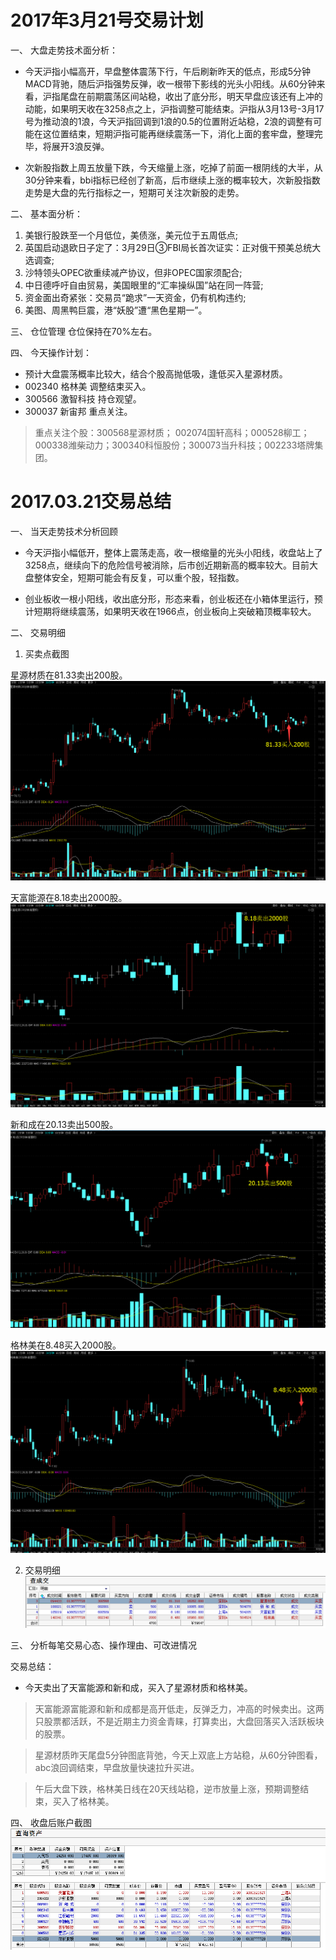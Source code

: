 
# 2017年3月21号交易计划 #
一、	大盘走势技术面分析：

- 今天沪指小幅高开，早盘整体震荡下行，午后刷新昨天的低点，形成5分钟MACD背驰，随后沪指强势反弹，收一根带下影线的光头小阳线。从60分钟来看，沪指尾盘在前期震荡区间站稳，收出了底分形，明天早盘应该还有上冲的动能，如果明天收在3258点之上，沪指调整可能结束。沪指从3月13号-3月17号为推动浪的1浪，今天沪指回调到1浪的0.5的位置附近站稳，2浪的调整有可能在这位置结束，短期沪指可能再继续震荡一下，消化上面的套牢盘，整理完毕，将展开3浪反弹。


- 次新股指数上周五放量下跌，今天缩量上涨，吃掉了前面一根阴线的大半，从30分钟来看，bbi指标已经创了新高，后市继续上涨的概率较大，次新股指数走势是大盘的先行指标之一，短期可关注次新股的走势。

二、	基本面分析：

1.	美银行股跌至一个月低位，美债涨，美元位于五周低点;
2.	英国启动退欧日子定了：3月29日③FBI局长首次证实：正对俄干预美总统大选调查;
3.	沙特领头OPEC欲重续减产协议，但非OPEC国家须配合;
4.	中日德呼吁自由贸易，美国眼里的“汇率操纵国”站在同一阵营;
5.	资金面出奇紧张：交易员“跪求”一天资金，仍有机构违约;
6.	美图、周黑鸭巨震，港“妖股”遭“黑色星期一”。

三、	仓位管理
仓位保持在70%左右。

四、	今天操作计划：

- 预计大盘震荡概率比较大，结合个股高抛低吸，逢低买入星源材质。
- 002340 格林美 调整结束买入。
- 300566 激智科技 持仓观望。
- 300037 新宙邦 重点关注。

>重点关注个股：300568星源材质； 002074国轩高科；000528柳工；000338潍柴动力；300340科恒股份；300073当升科技；002233塔牌集团。



# 2017.03.21交易总结 #
一、	当天走势技术分析回顾

- 今天沪指小幅低开，整体上震荡走高，收一根缩量的光头小阳线，收盘站上了3258点，继续向下的危险信号被消除，后市创近期新高的概率较大。目前大盘整体安全，短期可能会有反复，可以重个股，轻指数。

- 创业板收一根小阳线，收出底分形，形态来看，创业板还在小箱体里运行，预计短期将继续震荡，如果明天收在1966点，创业板向上突破箱顶概率较大。

二、	交易明细

1.	买卖点截图

星源材质在81.33卖出200股。
![](20170321150551.png)

天富能源在8.18卖出2000股。
![](20170321150900.png)

新和成在20.13卖出500股。
![](20170321150738.png)

格林美在8.48买入2000股。
![](20170321151004.png)


2.	交易明细
![](20170321150149.png)

三、	分析每笔交易心态、操作理由、可改进情况

交易总结：

- 今天卖出了天富能源和新和成，买入了星源材质和格林美。

> 天富能源富能源和新和成都是高开低走，反弹乏力，冲高的时候卖出。这两只股票都活跃，不是近期主力资金青睐，打算卖出，大盘回落买入活跃板块的股票。

> 星源材质昨天尾盘5分钟图底背弛，今天上双底上方站稳，从60分钟图看，abc浪回调结束，早盘放量快速拉升买进。

> 午后大盘下跌，格林美日线在20天线站稳，逆市放量上涨，预期调整结束，买入了格林美。

四、	收盘后账户截图
![](20170321150110.png)
